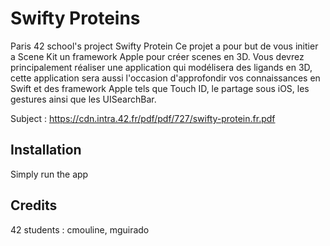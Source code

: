# Swifty Proteins

Paris 42 school's project Swifty Protein
Ce projet a pour but de vous initier a Scene Kit un framework Apple pour créer scenes en 3D. Vous devrez principalement réaliser une application qui modélisera des ligands en 3D, cette application sera aussi l'occasion d'approfondir vos connaissances en Swift et des framework Apple tels que Touch ID, le partage sous iOS, les gestures ainsi que les UISearchBar.

Subject : https://cdn.intra.42.fr/pdf/pdf/727/swifty-protein.fr.pdf

## Installation
Simply run the app

## Credits

42 students : cmouline, mguirado
